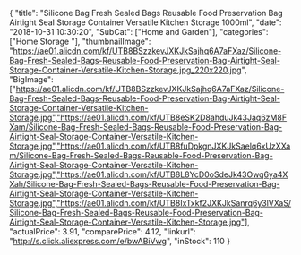 {
	"title": "Silicone Bag Fresh Sealed Bags Reusable Food Preservation Bag Airtight Seal Storage Container Versatile Kitchen Storage 1000ml",
	"date": "2018-10-31 10:30:20",
	"SubCat": ["Home and Garden"],
	"categories": ["Home Storage "],
	"thumbnailImage": "https://ae01.alicdn.com/kf/UTB8BSzzkevJXKJkSajhq6A7aFXaz/Silicone-Bag-Fresh-Sealed-Bags-Reusable-Food-Preservation-Bag-Airtight-Seal-Storage-Container-Versatile-Kitchen-Storage.jpg_220x220.jpg",
	"BigImage": ["https://ae01.alicdn.com/kf/UTB8BSzzkevJXKJkSajhq6A7aFXaz/Silicone-Bag-Fresh-Sealed-Bags-Reusable-Food-Preservation-Bag-Airtight-Seal-Storage-Container-Versatile-Kitchen-Storage.jpg","https://ae01.alicdn.com/kf/UTB8eSK2D8ahduJk43Jaq6zM8FXam/Silicone-Bag-Fresh-Sealed-Bags-Reusable-Food-Preservation-Bag-Airtight-Seal-Storage-Container-Versatile-Kitchen-Storage.jpg","https://ae01.alicdn.com/kf/UTB8fuDpkgnJXKJkSaelq6xUzXXam/Silicone-Bag-Fresh-Sealed-Bags-Reusable-Food-Preservation-Bag-Airtight-Seal-Storage-Container-Versatile-Kitchen-Storage.jpg","https://ae01.alicdn.com/kf/UTB8L8YcD0oSdeJk43Owq6ya4XXah/Silicone-Bag-Fresh-Sealed-Bags-Reusable-Food-Preservation-Bag-Airtight-Seal-Storage-Container-Versatile-Kitchen-Storage.jpg","https://ae01.alicdn.com/kf/UTB8IxTxkf2JXKJkSanrq6y3lVXaS/Silicone-Bag-Fresh-Sealed-Bags-Reusable-Food-Preservation-Bag-Airtight-Seal-Storage-Container-Versatile-Kitchen-Storage.jpg"],
	"actualPrice": 3.91,
	"comparePrice": 4.12,
	"linkurl": "http://s.click.aliexpress.com/e/bwABiVwg",
	"inStock": 110
}
